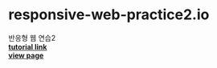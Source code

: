 # responsive-web-practice2.io
반응형 웹 연습2<br>
[**tutorial link**](https://youtu.be/p0bGHP-PXD4)<br>
[**view page**](https://jsweetpotato.github.io/responsive-web-practice2.io/)

